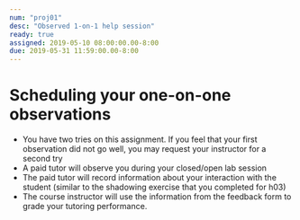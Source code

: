 ```yaml
---
num: "proj01"
desc: "Observed 1-on-1 help session"
ready: true 
assigned: 2019-05-10 08:00:00.00-8:00
due: 2019-05-31 11:59:00.00-8:00
---
```


# Scheduling your one-on-one observations
* You have two tries on this assignment. If you feel that your first observation did not go well, you may request your instructor for a second try
* A paid tutor will observe you during your closed/open lab session
* The paid tutor will record information about your interaction with the student (similar to the shadowing exercise that you completed for h03)
* The course instructor will use the information from the feedback form to grade your tutoring performance.



